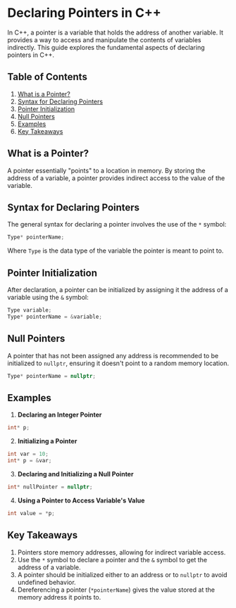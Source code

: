 
# Declaring Pointers in C++

In C++, a pointer is a variable that holds the address of another variable. It provides a way to access and manipulate the contents of variables indirectly. This guide explores the fundamental aspects of declaring pointers in C++.

## Table of Contents

1. [What is a Pointer?](#what-is-a-pointer)
2. [Syntax for Declaring Pointers](#syntax-for-declaring-pointers)
3. [Pointer Initialization](#pointer-initialization)
4. [Null Pointers](#null-pointers)
5. [Examples](#examples)
6. [Key Takeaways](#key-takeaways)

## What is a Pointer?

A pointer essentially "points" to a location in memory. By storing the address of a variable, a pointer provides indirect access to the value of the variable.

## Syntax for Declaring Pointers

The general syntax for declaring a pointer involves the use of the `*` symbol:

```cpp
Type* pointerName;
```

Where `Type` is the data type of the variable the pointer is meant to point to.

## Pointer Initialization

After declaration, a pointer can be initialized by assigning it the address of a variable using the `&` symbol:

```cpp
Type variable;
Type* pointerName = &variable;
```

## Null Pointers

A pointer that has not been assigned any address is recommended to be initialized to `nullptr`, ensuring it doesn't point to a random memory location.

```cpp
Type* pointerName = nullptr;
```

## Examples

1. **Declaring an Integer Pointer**

```cpp
int* p;
```

2. **Initializing a Pointer**

```cpp
int var = 10;
int* p = &var;
```

3. **Declaring and Initializing a Null Pointer**

```cpp
int* nullPointer = nullptr;
```

4. **Using a Pointer to Access Variable's Value**

```cpp
int value = *p;
```

## Key Takeaways

1. Pointers store memory addresses, allowing for indirect variable access.
2. Use the `*` symbol to declare a pointer and the `&` symbol to get the address of a variable.
3. A pointer should be initialized either to an address or to `nullptr` to avoid undefined behavior.
4. Dereferencing a pointer (`*pointerName`) gives the value stored at the memory address it points to.

